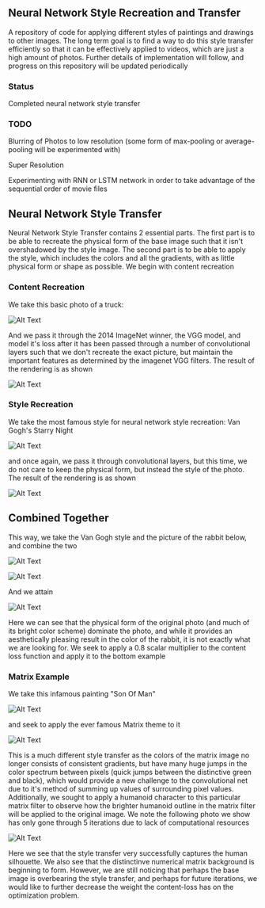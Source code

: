 ## Neural Network Style Recreation and Transfer

A repository of code for applying different styles of paintings and drawings to other images. The long term goal is to find a way to do this style transfer efficiently so that it can be effectively applied to videos, which are just a high amount of photos. Further details of implementation will follow, and progress on this repository will be updated periodically

### Status

Completed neural network style transfer

### TODO

Blurring of Photos to low resolution (some form of max-pooling or average-pooling will be experimented with)

Super Resolution

Experimenting with RNN or LSTM network in order to take advantage of the sequential order of movie files

## Neural Network Style Transfer

Neural Network Style Transfer contains 2 essential parts. The first part is to be able to recreate the physical form of the base image such that it isn't overshadowed by the style image. The second part is to be able to apply the style, which includes the colors and all the gradients, with as little physical form or shape as possible. We begin with content recreation

### Content Recreation

We take this basic photo of a truck:

![Alt Text](https://github.com/uhmwpe/artistic_gen/blob/master/images/truck.png)

And we pass it through the 2014 ImageNet winner, the VGG model, and model it's loss after it has been passed through a number of convolutional layers such that we don't recreate the exact picture, but maintain the important features as determined by the imagenet VGG filters. The result of the rendering is as shown

![Alt Text](https://github.com/uhmwpe/artistic_gen/blob/master/images/content_recreate.gif)

### Style Recreation

We take the most famous style for neural network style recreation: Van Gogh's Starry Night

![Alt Text](https://github.com/uhmwpe/artistic_gen/blob/master/images/starry_night.jpg)

and once again, we pass it through convolutional layers, but this time, we do not care to keep the physical form, but instead the style of the photo. The result of the rendering is as shown

![Alt Text](https://github.com/uhmwpe/artistic_gen/blob/master/images/style_recreate.gif)

## Combined Together

This way, we take the Van Gogh style and the picture of the rabbit below, and combine the two

![Alt Text](https://github.com/uhmwpe/artistic_gen/blob/master/images/original.png)

![Alt Text](https://github.com/uhmwpe/artistic_gen/blob/master/images/starry_night.jpg)

And we attain

![Alt Text](https://github.com/uhmwpe/artistic_gen/blob/master/images/style_transfer.gif)

Here we can see that the physical form of the original photo (and much of its bright color scheme) dominate the photo, and while it provides an aesthetically pleasing result in the color of the rabbit, it is not exactly what we are looking for. We seek to apply a 0.8 scalar multiplier to the content loss function and apply it to the bottom example

### Matrix Example

We take this infamous painting "Son Of Man"

![Alt Text](https://github.com/uhmwpe/artistic_gen/blob/master/images/son-of-man.jpg)

and seek to apply the ever famous Matrix theme to it

![Alt Text](https://github.com/uhmwpe/artistic_gen/blob/master/images/matrix.jpg)

This is a much different style transfer as the colors of the matrix image no longer consists of consistent gradients, but have many huge jumps in the color spectrum between pixels (quick jumps between the distinctive green and black), which would provide a new challenge to the convolutional net due to it's method of summing up values of surrounding pixel values. Additionally, we sought to apply a humanoid character to this particular matrix filter to observe how the brighter humanoid outline in the matrix filter will be applied to the original image. We note the following photo we show has only gone through 5 iterations due to lack of computational resources

![Alt Text](https://github.com/uhmwpe/artistic_gen/blob/master/images/matrix_style_transfer.gif)

Here we see that the style transfer very successfully captures the human silhouette. We also see that the distinctinve numerical matrix background is beginning to form. However, we are still noticing that perhaps the base image is overbearing the style transfer, and perhaps for future iterations, we would like to further decrease the weight the content-loss has on the optimization problem.



